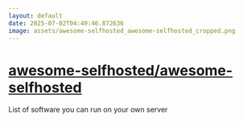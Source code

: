 ```yaml
---
layout: default
date: 2025-07-02T04:49:46.872636
image: assets/awesome-selfhosted_awesome-selfhosted_cropped.png
---
```


# [awesome-selfhosted/awesome-selfhosted](https://github.com/awesome-selfhosted/awesome-selfhosted)

List of software you can run on your own server
